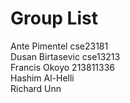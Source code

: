 # Group List        
Ante Pimentel     cse23181      
Dusan Birtasevic  cse13213      
Francis Okoyo     213811336     
Hashim Al-Helli   
Richard Unn
